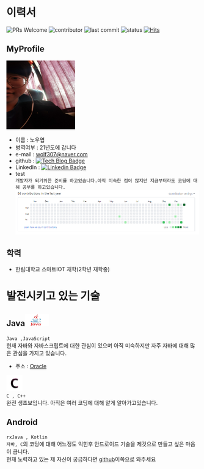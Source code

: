 # 이력서
![PRs Welcome](https://img.shields.io/badge/PRs-welcome-brightgreen.svg?style=flat-square)
![contributor](https://img.shields.io/github/contributors/NoOuYeap/MyProfile?style=square)
![last commit](https://img.shields.io/github/last-commit/NoOuYeap/MyProfile)
![status](https://img.shields.io/badge/status-student%20-brightgreen.svg)
[![Hits](https://hits.seeyoufarm.com/api/count/incr/badge.svg?url=https%3A%2F%2Fgithub.com%2FNoOuYeap%2FMyProfile%2Fblob%2Fmain%2FREADME.md&count_bg=%2379C83D&title_bg=%23555555&icon=&icon_color=%23E7E7E7&title=hits&edge_flat=false)](https://hits.seeyoufarm.com)

## MyProfile
<img src = "https://github.com/NoOuYeap/MyProfile/blob/main/image/KakaoTalk_20201024_184605644.jpg" width = 180 height = 180 ></img>      
- 이름 : 노우엽
- 병역여부 : 21년도에 갑니다
- e-mail : wolf307@naver.com
- github : [![Tech Blog Badge](http://img.shields.io/badge/-Tech%20blog-black?style=flat-square&logo=github&link=https://github.com/NoOuYeap)](https://github.com/NoOuYeap)
- LinkedIn : [![Linkedin Badge](https://img.shields.io/badge/-LinkedIn-blue?style=flat-square&logo=Linkedin&logoColor=white&link=https://www.linkedin.com/in/%EC%9A%B0%EC%97%BD-%EB%85%B8-5936241ba/)](https://www.linkedin.com/in/%EC%9A%B0%EC%97%BD-%EB%85%B8-5936241ba/)
- test    
`개발자가 되기위한 준비를 하고있습니다.아직 미숙한 점이 많지만 지금부터라도 코딩에 대해 공부를 하고있습니다. `
![깃허브](https://github.com/NoOuYeap/MyProfile/blob/main/image/contributions.PNG)    

## 학력    
- 한림대학교 스마트IOT 재학(2학년 재학중)    

# 발전시키고 있는 기술        
## Java<img src = "https://github.com/NoOuYeap/MyProfile/blob/main/image/java.jpg" width = 62 height = 32></img>   
 `Java ,JavaScript `    
 현재 자바와 자바스크립트에 대한 관심이 있으며 아직 미숙하지만 자주 자바에 대해 많은 관심을 가지고 있습니다.    
- 주소 : [Oracle](https://www.oracle.com/java/technologies/)    

<img src = "https://github.com/NoOuYeap/MyProfile/blob/main/image/c.jpg" widthe = 62 height = 42></img>    
`C , C++`    
완전 생초보입니다. 아직은 여러 코딩에 대해 얕게 알아가고있습니다.    

## Android    
`rxJava , Kotlin`    
`자바, C`의 코딩에 대해 어느정도 익힌후 안드로이드 기술을 제것으로 만들고 싶은 마음이 큽니다.    
현재 노력하고 있는 제 자신이 궁금하다면
[github](https://github.com/NoOuYeap)이쪽으로 와주세요

